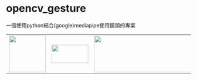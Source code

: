 # opencv_gesture
一個使用python結合(google)mediapipe使用鏡頭的專案

<table style="border-collapse: collapse; border: none;">
  <tr>
  <td style="border: none;"><img src="https://upload.wikimedia.org/wikipedia/commons/thumb/c/c3/Python-logo-notext.svg/1200px-Python-logo-notext.svg.png" width="100" height="100"></td>
  <td style="border: none;"><img src="https://github.com/yichengtsai/opencv_gesture/blob/main/photo/%E7%84%A1%E9%99%90%E7%AC%A6%E8%99%9F.png" width="100" height="50" style="vertical-align: top;"></td>
  <td style="border: none;"><img src="https://miro.medium.com/v2/resize:fit:1400/0*uMb2M-O9fLtRKmOo.png" width="300" height="100"></td>
  </tr>
</table>


